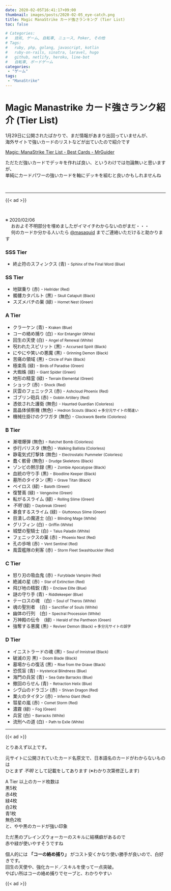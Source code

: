 ```yaml
---
date: 2020-02-05T16:41:17+09:00
thumbnail: images/posts/2020-02-05_eye-catch.png
title: Magic ManaStrike カード強さランキング (Tier List)
toc: false

# Categories:
#   技術, ゲーム, 自転車, ニュース, Poker, その他
# Tags:
#   ruby, php, golang, javascript, kotlin
#   ruby-on-rails, sinatra, laravel, hugo
#   github, netlify, heroku, line-bot
#   自転車, ボードゲーム
categories:
 - "ゲーム"
tags:
 - "ManaStrike"
---
```


# Magic Manastrike カード強さランク紹介 (Tier List)
1月29日に公開されたばかりで、まだ情報があまり出回っていませんが、  
海外サイトで強いカードのリストなどが出ていたので紹介です  

[Magic: ManaStrike Tier List - Best Cards - MrGuider](https://www.mrguider.org/articles/magic-manastrike-tier-list-best-cards/)

ただただ強いカードでデッキを作れば良い、というわけでは勿論無いと思いますが、  
単純にカードパワーの強いカードを軸にデッキを組むと良いかもしれませんね

<br>

* * *

{{< ad >}}

<br>

※ 2020/02/06  
　 おおよそ不明部分を埋めましたがイマイチわからないのがまだ・・・  
　 何のカードか分かる人いたら [@masaquid](https://twitter.com/masaquid) までご連絡いただけると助かります

### SSS Tier
- 終止符のスフィンクス (青) - <small>Sphinx of the Final Word (Blue)</small>


### SS Tier
- 地獄乗り (赤) - <small>Hellrider (Red)</small>
- 髑髏カタパルト (黒) - <small>Skull Catapult (Black)</small>
- スズメバチの巣 (緑) - <small>Hornet Nest (Green)</small>


### A Tier
- クラーケン (青) - <small>Kraken (Blue)</small>
- コーの絡め捕り (白) - <small>Kor Entangler (White)</small>
- 回生の天使 (白) - <small>Angel of Renewal (White)</small>
- 呪われたスピリット (黒) - <small>Accursed Spirit (Black)</small>
- にやにや笑いの悪魔 (黒) - <small>Grinning Demon (Black)</small>
- 苦痛の領域 (黒) - <small>Circle of Pain (Black)</small>
- 極楽鳥 (緑) - <small>Birds of Paradise (Green)</small>
- 大蜘蛛 (緑) - <small>Giant Spider (Green)</small>
- 地形の精霊 (緑) - <small>Terrain Elemental (Green)</small>
- ショック (赤) - <small>Shock (Red)</small>
- 灰雲のフェニックス (赤) - <small>Ashcloud Phoenix (Red)</small>
- ゴブリン砲兵 (赤) - <small>Goblin Artillery (Red)</small>
- 憑依された護衛 (無色) - <small>Haunted Guardian (Colorless)</small>
- 面晶体偵察機 (無色) - <small>Hedron Scouts (Black) ←多分元サイトの間違い</small>
- 機械仕掛けのクワガタ (無色) - <small>Clockwork Beetle (Colorless)</small>


### B Tier
- 漸増爆弾 (無色) - <small>Ratchet Bomb (Colorless)</small>
- 歩行バリスタ (無色) - <small>Walking Ballista (Colorless)</small>
- 静電気式打撃体 (無色) - <small>Electrostatic Pummeler (Colorless)</small>
- 蠢く骸骨 (無色) - <small>Drudge Skeletons (Black)</small>
- ゾンビの黙示録 (黒) - <small>Zombie Apocalypse (Black)</small>
- 血統の守り手 (黒) - <small>Bloodline Keeper (Black)</small>
- 墓所のタイタン (黒) - <small>Grave Titan (Black)</small>
- ベイロス (緑) - <small>Baloth (Green)</small>
- 復讐蔦 (緑) - <small>Vengevine (Green)</small>
- 転がるスライム (緑) - <small>Rolling Slime (Green)</small>
- _不明_ (緑) - <small>Daybreak (Green)</small>
- 暴食するスライム (緑) - <small>Gluttonous Slime (Green)</small>
- 目潰しの魔道士 (白) - <small>Blinding Mage (White)</small>
- グリフィン (白) - <small>Griffin (White)</small>
- 城壁の聖騎士 (白) - <small>Talus Paladin (White)</small>
- フェニックスの巣 (赤) - <small>Phoenix Nest (Red)</small>
- 孔の歩哨 (赤) - <small>Vent Sentinel (Red)</small>
- 風雲艦隊の剣客 (赤) - <small>Storm Fleet Swashbuckler (Red)</small>


### C Tier
- 怒り刃の吸血鬼 (赤) - <small>Furyblade Vampire (Red)</small>
- 絶滅の星 (赤) - <small>Star of Extinction (Red)</small>
- 飛び地の精鋭 (青) - <small>Enclave Elite (Blue)</small>
- 謎の守り手  (青) - <small>Riddlekeeper (Blue)</small>
- テーロスの魂　(白) - <small>Soul of Theros (White)</small>
- 魂の聖別者　(白) - <small>Sanctifier of Souls (White)</small>
- 幽体の行列　(白) - <small>Spectral Procession (White)</small>
- 万神殿の伝令　(緑) - <small>Herald of the Pantheon (Green)</small>
- 強奪する悪魔  (黒) - <small>Reviver Demon (Black) ←多分元サイトの誤字</small>


### D Tier
- イニストラードの魂 (黒) - <small>Soul of Innistrad (Black)</small>
- 破滅の刃 黒) - <small>Doom Blade (Black)</small>
- 墓場からの復活 (黒) - <small>Rise from the Grave (Black)</small>
- 恐慌盲 (青) - <small>Hysterical Blindness (Blue)</small>
- 海門の兵営 (青) - <small>Sea Gate Barracks (Blue)</small>
- 撤回のらせん (青) - <small>Retraction Helix (Blue)</small>
- シヴ山のドラゴン (赤) - <small>Shivan Dragon (Red)</small>
- 業火のタイタン (赤) - <small>Inferno Giant (Red)</small>
- 彗星の嵐 (赤) - <small>Comet Storm (Red)</small>
- 濃霧 (緑) - <small>Fog (Green)</small>
- 兵営 (白) - <small>Barracks (White)</small>
- 流刑への道 (白) - <small>Path to Exile (White)</small>

* * *

{{< ad >}}

とりあえず以上です。  

元サイトに公開されていたカード名原文で、日本語名のカードがわからないものは  
ひとまず _不明_ として記載をしてあります (※わかり次第修正します)

A Tier 以上のカード枚数は  
黒5枚  
赤4枚  
緑4枚  
白2枚  
青1枚  
無色2枚  
と、やや黒のカードが強い印象  

ただ黒のプレインズウォーカーのスキルに結構癖があるので  
赤や緑が使いやすそうですね  

個人的には __「コーの絡め捕り」__ がコスト安くかなり使い勝手が良いので、白好きです。  
回生の天使や、強化カード／スキルを使って一点突破。  
やばい所はコーの絡め捕りでセーブと、わかりやすい

{{< ad >}}
